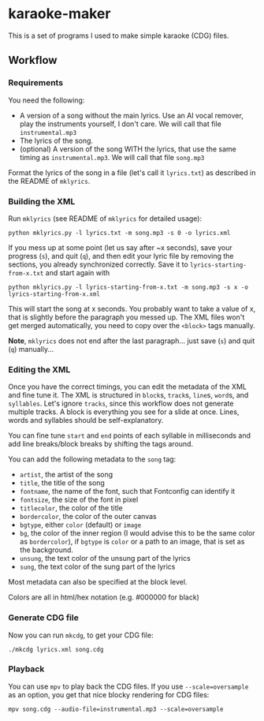 # karaoke-maker

This is a set of programs I used to make simple karaoke (CDG) files.

## Workflow


### Requirements
You need the following:

  - A version of a song without the main lyrics. Use an AI vocal remover, play the instruments yourself, I don't care. We will call that file `instrumental.mp3`
  - The lyrics of the song.
  - (optional) A version of the song WITH the lyrics, that use the same timing as `instrumental.mp3`. We will call that file `song.mp3`

Format the lyrics of the song in a file (let's call it `lyrics.txt`) as described in the README of `mklyrics`.

### Building the XML

Run `mklyrics` (see README of `mklyrics` for detailed usage):

    python mklyrics.py -l lyrics.txt -m song.mp3 -s 0 -o lyrics.xml 

If you mess up at some point (let us say after ~x seconds), save your progress (`s`), and quit (`q`), and then edit your lyric file by removing the sections, 
you already synchronized correctly. Save it to `lyrics-starting-from-x.txt` and start again with

    python mklyrics.py -l lyrics-starting-from-x.txt -m song.mp3 -s x -o lyrics-starting-from-x.xml 

This will start the song at x seconds. You probably want to take a value of x, that is slightly before the paragraph you messed up.
The XML files won't get merged automatically, you need to copy over the ` <block> ` tags manually.

**Note**, `mklyrics` does not end after the last paragraph... just save (`s`) and quit (`q`) manually...

### Editing the XML

Once you have the correct timings, you can edit the metadata of the XML and fine tune it. The XML is structured in `block`s, `track`s, `line`s, `word`s, and `syllables`.
Let's ignore `tracks`, since this workflow does not generate multiple tracks. A block is everything you see for a slide at once. Lines, words and syllables should be 
self-explanatory.

You can fine tune `start` and `end` points of each syllable in milliseconds and add line breaks/block breaks by shifting the tags around.

You can add the following metadata to the `song` tag:

  - `artist`, the artist of the song
  - `title`, the title of the song
  - `fontname`, the name of the font, such that Fontconfig can identify it
  - `fontsize`, the size of the font in pixel
  - `titlecolor`, the color of the title
  - `bordercolor`, the color of the outer canvas
  - `bgtype`, either `color` (default) or `image`
  - `bg`, the color of the inner region (I would advise this to be the same color as `bordercolor`), if `bgtype` is `color` or a path to an image, that is set as the background.
  - `unsung`, the text color of the unsung part of the lyrics
  - `sung`, the text color of the sung part of the lyrics

Most metadata can also be specified at the block level. 

Colors are all in html/hex notation (e.g. #000000 for black)

### Generate CDG file

Now you can run `mkcdg`, to get your CDG file:

    ./mkcdg lyrics.xml song.cdg

### Playback

You can use `mpv` to play back the CDG files. If you use `--scale=oversample` as an option, you get that nice blocky rendering for CDG files:

    mpv song.cdg --audio-file=instrumental.mp3 --scale=oversample
